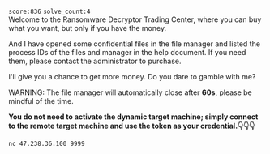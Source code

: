 `score:836` `solve_count:4`    
Welcome to the Ransomware Decryptor Trading Center, where you can buy what you want, but only if you have the money.

And I have opened some confidential files in the file manager and listed the process IDs of the files and manager in the help document. If you need them, please contact the administrator to purchase.

I'll give you a chance to get more money. Do you dare to gamble with me?

WARNING: The file manager will automatically close after **60s**, please be mindful of the time.

**You do not need to activate the dynamic target machine; simply connect to the remote target machine and use the token as your credential.👇👇👇**

```shell
nc 47.238.36.100 9999
```

